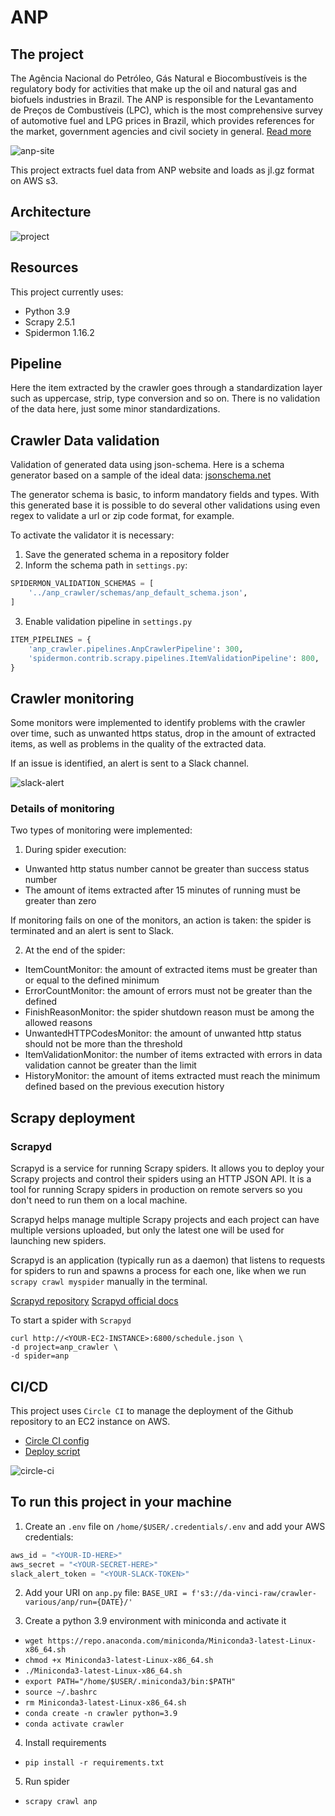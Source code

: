 # ANP
## The project
The Agência Nacional do Petróleo, Gás Natural e Biocombustíveis is the regulatory body for activities that make up the oil and natural gas and biofuels industries in Brazil. The ANP is responsible for the Levantamento de Preços de Combustíveis (LPC), which is the most comprehensive survey of automotive fuel and LPG prices in Brazil, which provides references for the market, government agencies and civil society in general. [Read more](https://www.gov.br/anp/pt-br/assuntos/precos-e-defesa-da-concorrencia/precos/precos-revenda-e-de-distribuicao-combustiveis/levantamento-de-precos-de-combustiveis)

![anp-site](./docs/img/anp_site.png)

This project extracts fuel data from ANP website and loads as jl.gz format on AWS s3.

## Architecture

![project](/docs/img/anp_crawler_project.png)

## Resources
This project currently uses:
- Python 3.9
- Scrapy 2.5.1
- Spidermon 1.16.2

## Pipeline
Here the item extracted by the crawler goes through a standardization layer such as uppercase, strip, type conversion and so on. There is no validation of the data here, just some minor standardizations.

## Crawler Data validation
Validation of generated data using json-schema.
Here is a schema generator based on a sample of the ideal data: [jsonschema.net](https://www.jsonschema.net/home)

The generator schema is basic, to inform mandatory fields and types. With this generated base it is possible to do several other validations using even regex to validate a url or zip code format, for example.

To activate the validator it is necessary:
1. Save the generated schema in a repository folder
2. Inform the schema path in `settings.py`:
```python
SPIDERMON_VALIDATION_SCHEMAS = [
    '../anp_crawler/schemas/anp_default_schema.json',
]
```

3. Enable validation pipeline in `settings.py`
```python
ITEM_PIPELINES = {
    'anp_crawler.pipelines.AnpCrawlerPipeline': 300,
    'spidermon.contrib.scrapy.pipelines.ItemValidationPipeline': 800,
}
```

## Crawler monitoring
Some monitors were implemented to identify problems with the crawler over time, such as unwanted https status, drop in the amount of extracted items, as well as problems in the quality of the extracted data.

If an issue is identified, an alert is sent to a Slack channel.

![slack-alert](./docs/img/slack_alerts.png)

### Details of monitoring
Two types of monitoring were implemented:
1. During spider execution:
- Unwanted http status number cannot be greater than success status number
- The amount of items extracted after 15 minutes of running must be greater than zero

If monitoring fails on one of the monitors, an action is taken: the spider is terminated and an alert is sent to Slack.

2. At the end of the spider:
- ItemCountMonitor: the amount of extracted items must be greater than or equal to the defined minimum
- ErrorCountMonitor: the amount of errors must not be greater than the defined
- FinishReasonMonitor: the spider shutdown reason must be among the allowed reasons
- UnwantedHTTPCodesMonitor: the amount of unwanted http status should not be more than the threshold
- ItemValidationMonitor: the number of items extracted with errors in data validation cannot be greater than the limit
- HistoryMonitor: the amount of items extracted must reach the minimum defined based on the previous execution history

## Scrapy deployment
### Scrapyd
Scrapyd is a service for running Scrapy spiders. It allows you to deploy your Scrapy projects and control their spiders using an HTTP JSON API. It is a tool for running Scrapy spiders in production on remote servers so you don't need to run them on a local machine.

Scrapyd helps manage multiple Scrapy projects and each project can have multiple versions uploaded, but only the latest one will be used for launching new spiders. 

Scrapyd is an application (typically run as a daemon) that listens to requests for spiders to run and spawns a process for each one, like when we run `scrapy crawl myspider` manually in the terminal. 

[Scrapyd repository](https://github.com/scrapy/scrapyd)
[Scrapyd official docs](https://scrapyd.readthedocs.io/en/stable/overview.html)

To start a spider with `Scrapyd`
```
curl http://<YOUR-EC2-INSTANCE>:6800/schedule.json \
-d project=anp_crawler \
-d spider=anp
```

## CI/CD
This project uses `Circle CI` to manage the deployment of the Github repository to an EC2 instance on AWS.
- [Circle CI config](.circleci/config.yml)
- [Deploy script](.deploy/deploy.sh)

![circle-ci](./docs/img/circle_ci_deploy.png)

## To run this project in your machine
1. Create an `.env` file  on `/home/$USER/.credentials/.env` and add your AWS credentials:
```python
aws_id = "<YOUR-ID-HERE>"
aws_secret = "<YOUR-SECRET-HERE>"
slack_alert_token = "<YOUR-SLACK-TOKEN>"
```

2. Add your URI on `anp.py` file:
`BASE_URI = f's3://da-vinci-raw/crawler-various/anp/run={DATE}/'`

3. Create a python 3.9 environment with miniconda and activate it
- `wget https://repo.anaconda.com/miniconda/Miniconda3-latest-Linux-x86_64.sh`
- `chmod +x Miniconda3-latest-Linux-x86_64.sh`
- `./Miniconda3-latest-Linux-x86_64.sh`
- `export PATH="/home/$USER/.miniconda3/bin:$PATH"`
- `source ~/.bashrc`
- `rm Miniconda3-latest-Linux-x86_64.sh`
- `conda create -n crawler python=3.9`
- `conda activate crawler`

4. Install requirements
- `pip install -r requirements.txt`

5. Run spider
- `scrapy crawl anp`